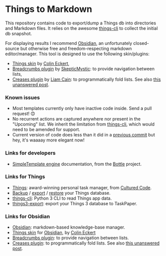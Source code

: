 # Things to Markdown

This repository contains code to export/dump a Things db into directories and Markdown files.
It relies on the awesome [things-cli](https://github.com/thingsapi/things-cli) to collect the
initial db snapshot.

For displaying results I recommend [Obsidian](https://obsidian.md/), an unfortunately closed-source
but  otherwise free and freedom-respecting markdown editor/manager. This tool is designed to use the following skin/plugins:
* [Things skin](https://github.com/colineckert/obsidian-things) by [Colin Eckert](https://github.com/colineckert),
* [Breadcrumbs plugin](https://github.com/SkepticMystic/breadcrumbs) by [SkepticMystic](https://github.com/SkepticMystic): to provide navigation between lists,
* [Creases plugin](https://github.com/liamcain/obsidian-creases) by [Liam Cain](https://github.com/liamcain): to programmatically fold lists. See also [this unanswered post](https://forum.obsidian.md/t/where-are-the-collapsed-folded-states-of-lists-and-headings-stored/38614).

### Known issues
* Most templates currently only have inactive code inside. Send a pull request! 😊
* No recurrent actions are captured anywhere nor present in the "Upcoming" list. We inherit the limitation from [things-cli](https://github.com/thingsapi/things-cli), which would need to be amended for support.
* Current version of code does less than it did in a [previous commit](https://github.com/r1cc4rdo/things2md/tree/013389f0c0b9c2709b4c0a91372c903fa11666fc) but hey, it's waaaay more elegant now!

### Links for developers
* [SimpleTemplate engine](https://bottlepy.org/docs/dev/stpl.html#bottle.SimpleTemplate) documentation, from the [Bottle](https://bottlepy.org/) project.

### Links for Things
* [Things](https://culturedcode.com/things/): award-winning personal task manager, from [Cultured Code](https://culturedcode.com/).
* [Backup](https://culturedcode.com/things/support/articles/2803570/) / [export](https://culturedcode.com/things/support/articles/2982272/) / [restore](https://culturedcode.com/things/support/articles/2803595/) your Things database.
* [things-cli](https://github.com/thingsapi/things-cli): Python 3 CLI to read Things app data.
* [things3-export](https://github.com/bboc/things3-export): export your Things 3 database to TaskPaper.

### Links for Obsidian
* [Obsidian](https://obsidian.md/): markdown-based knowledge-base manager.
* [Things skin](https://github.com/colineckert/obsidian-things) for [Obsidian](https://obsidian.md/), by [Colin Eckert](https://github.com/colineckert)
* [Breadcrumbs plugin](https://github.com/SkepticMystic/breadcrumbs): to provide navigation between lists.
* [Creases plugin](https://github.com/liamcain/obsidian-creases): to programmatically fold lists. See also [this unanswered post](https://forum.obsidian.md/t/where-are-the-collapsed-folded-states-of-lists-and-headings-stored/38614).

